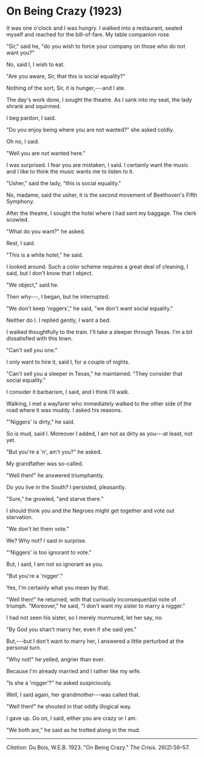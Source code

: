<!--
title:   On Being Crazy
author:  Du Bois, W.E.B.
journal: The Crisis
year:    1923
volume:  26
issue:   2
pages:   56-57
-->
# On Being Crazy (1923)

It was one o'clock and I was hungry. I walked into a restaurant, seated myself and reached for the bill-of-fare. My table companion rose.

"Sir," said he, "do you wish to force your company on those who do not want you?"

No, said I, I wish to eat.

"Are you aware, Sir, that this is social equality?"

Nothing of the sort, Sir, it is hunger,---and I ate.

The day's work done, I sought the theatre. As I sank into my seat, the lady shrank and squirmed.

I beg pardon, I said.

"Do you enjoy being where you are not wanted?" she asked coldly.

Oh no, I said.

"Well you are not wanted here."

I was surprised. I fear you are mistaken, I said. I certainly want the music and I like to think the music wants me to listen to it.

"Usher," said the lady, "this is social equality."

No, madame, said the usher, it is the second movement of Beethoven's Fifth Symphony.

After the theatre, I sought the hotel where I had sent my baggage. The clerk scowled.

"What do you want?" he asked.

Rest, I said.

"This is a white hotel," he said.

I looked around. Such a color scheme requires a great deal of cleaning, I said, but I don't know that I object.

"We object," said he.

Then why---, I began, but he interrupted.

"We don't keep 'niggers'," he said, "we don't want social equality."

Neither do I. I replied gently, I want a bed.

I walked thoughtfully to the train. I'll take a sleeper through Texas. I'm a bit dissatisfied with this town.

"Can't sell you one."

I only want to hire it, said I, for a couple of nights.

"Can't sell you a sleeper in Texas," he maintained. "They consider that social equality."

I consider it barbarism, I said, and I think I'll walk.

Walking, I met a wayfarer who immediately walked to the other side of the road where it was muddy. I asked his reasons.

"'Niggers' is dirty," he said.

So is mud, said I. Moreover I added, I am not as dirty as you---at least, not yet.

"But you're a 'n', ain't you?" he asked.

My grandfather was so-called.

"Well then!" he answered triumphantly.

Do you live in the South? I persisted, pleasantly.

"Sure," he growled, "and starve there."

I should think you and the Negroes might get together and vote out starvation.

"We don't let them vote."

We? Why not? I said in surprise.

"'Niggers' is too ignorant to vote."

But, I said, I am not so ignorant as you.

"But you're a 'nigger'."

Yes, I'm certainly what you mean by that.

"Well then!" he returned, with that curiously inconsequential note of triumph. "Moreover," he said, "I don't want my sister to marry a nigger."

I had not seen his sister, so I merely murmured, let her say, no.

"By God you shan't marry her, even if she said yes."

But,---but I don't want to marry her, I answered a little perturbed at the personal turn.

"Why not!" he yelled, angrier than ever.

Because I'm already married and I rather like my wife.

"Is she a 'nigger'?" he asked suspiciously.

Well, I said again, her grandmother---was called that.

"Well then!" he shouted in that oddly illogical way.

I gave up. Go on, I said, either you are crazy or I am.

"We both are," he said as he trotted along in the mud.

______________
*Citation:* Du Bois, W.E.B. 1923. "On Being Crazy." *The Crisis*. 26(2):56&ndash;57.